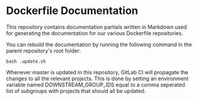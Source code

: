 # Dockerfile Documentation

This repository contains documentation partials written in Markdown used for generating the documentation for our various Dockerfile repositories.

You can rebuild the documentation by running the following command in the parent repository's root folder:

```shell
bash .update.sh
```

Whenever master is updated in this repository, GitLab CI will propagate the changes to all the relevant projects. This is done by setting an environment variable named DOWNSTREAM_GROUP_IDS equal to a comma seperated list of subgroups with projects that should all be updated.
